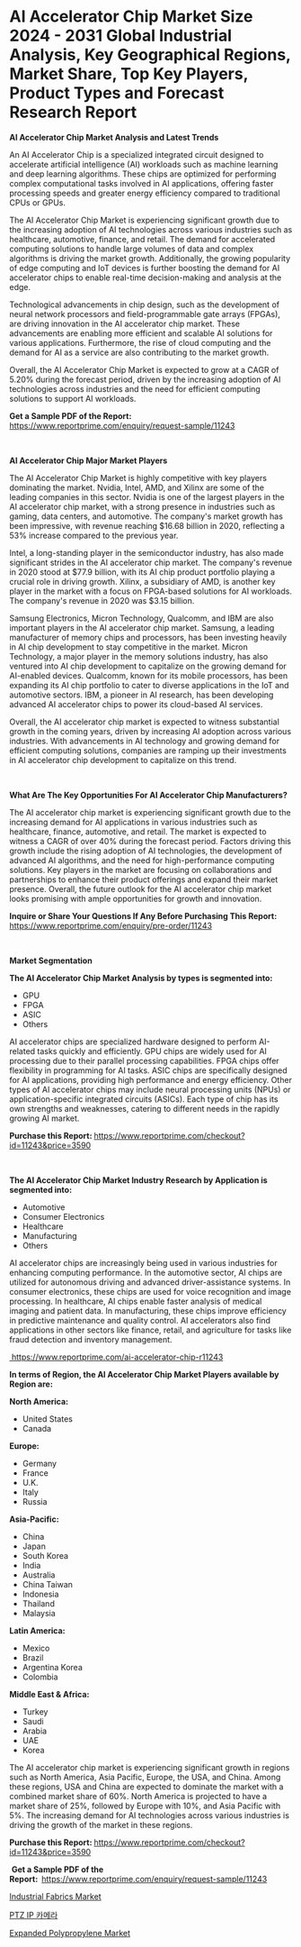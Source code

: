 <p><h1>AI Accelerator Chip Market Size 2024 - 2031 Global Industrial Analysis, Key Geographical Regions, Market Share, Top Key Players, Product Types and Forecast Research Report</h1></p><p><strong>AI Accelerator Chip Market Analysis and Latest Trends</strong></p>
<p><p>An AI Accelerator Chip is a specialized integrated circuit designed to accelerate artificial intelligence (AI) workloads such as machine learning and deep learning algorithms. These chips are optimized for performing complex computational tasks involved in AI applications, offering faster processing speeds and greater energy efficiency compared to traditional CPUs or GPUs.</p><p>The AI Accelerator Chip Market is experiencing significant growth due to the increasing adoption of AI technologies across various industries such as healthcare, automotive, finance, and retail. The demand for accelerated computing solutions to handle large volumes of data and complex algorithms is driving the market growth. Additionally, the growing popularity of edge computing and IoT devices is further boosting the demand for AI accelerator chips to enable real-time decision-making and analysis at the edge.</p><p>Technological advancements in chip design, such as the development of neural network processors and field-programmable gate arrays (FPGAs), are driving innovation in the AI accelerator chip market. These advancements are enabling more efficient and scalable AI solutions for various applications. Furthermore, the rise of cloud computing and the demand for AI as a service are also contributing to the market growth.</p><p>Overall, the AI Accelerator Chip Market is expected to grow at a CAGR of 5.20% during the forecast period, driven by the increasing adoption of AI technologies across industries and the need for efficient computing solutions to support AI workloads.</p></p>
<p><strong>Get a Sample PDF of the Report:&nbsp;</strong> <a href="https://www.reportprime.com/enquiry/request-sample/11243">https://www.reportprime.com/enquiry/request-sample/11243</a></p>
<p>&nbsp;</p>
<p><strong>AI Accelerator Chip Major Market Players</strong></p>
<p><p>The AI Accelerator Chip Market is highly competitive with key players dominating the market. Nvidia, Intel, AMD, and Xilinx are some of the leading companies in this sector. Nvidia is one of the largest players in the AI accelerator chip market, with a strong presence in industries such as gaming, data centers, and automotive. The company's market growth has been impressive, with revenue reaching $16.68 billion in 2020, reflecting a 53% increase compared to the previous year.</p><p>Intel, a long-standing player in the semiconductor industry, has also made significant strides in the AI accelerator chip market. The company's revenue in 2020 stood at $77.9 billion, with its AI chip product portfolio playing a crucial role in driving growth. Xilinx, a subsidiary of AMD, is another key player in the market with a focus on FPGA-based solutions for AI workloads. The company's revenue in 2020 was $3.15 billion.</p><p>Samsung Electronics, Micron Technology, Qualcomm, and IBM are also important players in the AI accelerator chip market. Samsung, a leading manufacturer of memory chips and processors, has been investing heavily in AI chip development to stay competitive in the market. Micron Technology, a major player in the memory solutions industry, has also ventured into AI chip development to capitalize on the growing demand for AI-enabled devices. Qualcomm, known for its mobile processors, has been expanding its AI chip portfolio to cater to diverse applications in the IoT and automotive sectors. IBM, a pioneer in AI research, has been developing advanced AI accelerator chips to power its cloud-based AI services.</p><p>Overall, the AI accelerator chip market is expected to witness substantial growth in the coming years, driven by increasing AI adoption across various industries. With advancements in AI technology and growing demand for efficient computing solutions, companies are ramping up their investments in AI accelerator chip development to capitalize on this trend.</p></p>
<p>&nbsp;</p>
<p><strong>What Are The Key Opportunities For AI Accelerator Chip Manufacturers?</strong></p>
<p><p>The AI accelerator chip market is experiencing significant growth due to the increasing demand for AI applications in various industries such as healthcare, finance, automotive, and retail. The market is expected to witness a CAGR of over 40% during the forecast period. Factors driving this growth include the rising adoption of AI technologies, the development of advanced AI algorithms, and the need for high-performance computing solutions. Key players in the market are focusing on collaborations and partnerships to enhance their product offerings and expand their market presence. Overall, the future outlook for the AI accelerator chip market looks promising with ample opportunities for growth and innovation.</p></p>
<p><strong>Inquire or Share Your Questions If Any Before Purchasing This Report:</strong> <a href="https://www.reportprime.com/enquiry/pre-order/11243">https://www.reportprime.com/enquiry/pre-order/11243</a></p>
<p>&nbsp;</p>
<p><strong>Market Segmentation</strong></p>
<p><strong>The AI Accelerator Chip Market Analysis by types is segmented into:</strong></p>
<p><ul><li>GPU</li><li>FPGA</li><li>ASIC</li><li>Others</li></ul></p>
<p><p>AI accelerator chips are specialized hardware designed to perform AI-related tasks quickly and efficiently. GPU chips are widely used for AI processing due to their parallel processing capabilities. FPGA chips offer flexibility in programming for AI tasks. ASIC chips are specifically designed for AI applications, providing high performance and energy efficiency. Other types of AI accelerator chips may include neural processing units (NPUs) or application-specific integrated circuits (ASICs). Each type of chip has its own strengths and weaknesses, catering to different needs in the rapidly growing AI market.</p></p>
<p><strong>Purchase this Report:&nbsp;</strong><a href="https://www.reportprime.com/checkout?id=11243&price=3590">https://www.reportprime.com/checkout?id=11243&price=3590</a></p>
<p>&nbsp;</p>
<p><strong>The AI Accelerator Chip Market Industry Research by Application is segmented into:</strong></p>
<p><ul><li>Automotive</li><li>Consumer Electronics</li><li>Healthcare</li><li>Manufacturing</li><li>Others</li></ul></p>
<p><p>AI accelerator chips are increasingly being used in various industries for enhancing computing performance. In the automotive sector, AI chips are utilized for autonomous driving and advanced driver-assistance systems. In consumer electronics, these chips are used for voice recognition and image processing. In healthcare, AI chips enable faster analysis of medical imaging and patient data. In manufacturing, these chips improve efficiency in predictive maintenance and quality control. AI accelerators also find applications in other sectors like finance, retail, and agriculture for tasks like fraud detection and inventory management.</p></p>
<p><a href="https://www.reportprime.com/ai-accelerator-chip-r11243">&nbsp;https://www.reportprime.com/ai-accelerator-chip-r11243</a></p>
<p><strong>In terms of Region, the AI Accelerator Chip Market Players available by Region are:</strong></p>
<p>
    <p> <strong> North America: </strong>
        <ul>
            <li>United States</li>
            <li>Canada</li>
        </ul>
        </p> 
    <p> <strong> Europe: </strong>
        <ul>
            <li>Germany</li>
            <li>France</li>
            <li>U.K.</li>
            <li>Italy</li>
            <li>Russia</li>
        </ul>
        </p> 
    <p> <strong> Asia-Pacific: </strong>
        <ul>
            <li>China</li>
            <li>Japan</li>
            <li>South Korea</li>
            <li>India</li>
            <li>Australia</li>
            <li>China Taiwan</li>
            <li>Indonesia</li>
            <li>Thailand</li>
            <li>Malaysia</li>
        </ul>
        </p> 
    <p> <strong> Latin America: </strong>
        <ul>
            <li>Mexico</li>
            <li>Brazil</li>
            <li>Argentina Korea</li>
            <li>Colombia</li>
        </ul>
        </p> 
    <p> <strong> Middle East & Africa: </strong>
        <ul>
            <li>Turkey</li>
            <li>Saudi</li>
            <li>Arabia</li>
            <li>UAE</li>
            <li>Korea</li>
        </ul>
    </p>
    </p>
<p><p>The AI accelerator chip market is experiencing significant growth in regions such as North America, Asia Pacific, Europe, the USA, and China. Among these regions, USA and China are expected to dominate the market with a combined market share of 60%. North America is projected to have a market share of 25%, followed by Europe with 10%, and Asia Pacific with 5%. The increasing demand for AI technologies across various industries is driving the growth of the market in these regions.</p></p>
<p><strong>Purchase this Report: </strong><a href="https://www.reportprime.com/checkout?id=11243&price=3590">https://www.reportprime.com/checkout?id=11243&price=3590</a></p>
<p>&nbsp;<strong>Get a Sample PDF of the Report:&nbsp;&nbsp;</strong><a href="https://www.reportprime.com/enquiry/request-sample/11243">https://www.reportprime.com/enquiry/request-sample/11243</a></p>
<p><strong></strong></p>
<p><p><a href="https://www.linkedin.com/pulse/industrial-fabrics-market-research-report-provides-thorough-industry-bd4ec?trackingId=ktVeJ5PdSww7NRmvilrp0Q%3D%3D">Industrial Fabrics Market</a></p><p><a href="https://github.com/crfsywufhm81415/Market-Research-Report-List-1/blob/main/500832923991.md">PTZ IP 카메라</a></p><p><a href="https://www.linkedin.com/pulse/expanded-polypropylene-market-size-examines-its-scope-primary-v3wwc?trackingId=yVhu%2FDDuqKhaJav6PUCf2g%3D%3D">Expanded Polypropylene Market</a></p></p>